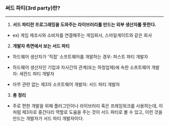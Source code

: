 ### 써드 파티(3rd party)란?
___
1. **서드 파티란 프로그래밍을 도와주는 라이브러리를 만드는 외부 생산자를 뜻한다.**
- ex) 게임 제조사와 소비자를 연결해주는 게임회사, 스마일게이트와 같은 회사

2. **개발자 측면에서 보는 서드 파티**
- 하드웨어 생산자가 '직접' 소프트웨어를 개발하는 경우: 퍼스트 파티 개발자

- 하드웨어 생산자인 기업과 자사간의 관계(또는 하청업체)에 속한 소프트웨어 개발자: 세컨드 파티 개발자

- 아무 관련 없는 제3자 소프트웨어 개발자: 서드 파티 개발자

3. **총 정리**
- 주로 편한 개발을 위해 플러그인이나 라이브러리 혹은 프레임워크를 사용하는데, 이처럼 제3자로 중간다리 역할로 도움을 주는 것이 서드 파티로 볼 수 있고, 이런 것을 만드는 개발자가 서드 파티 개발자이다.